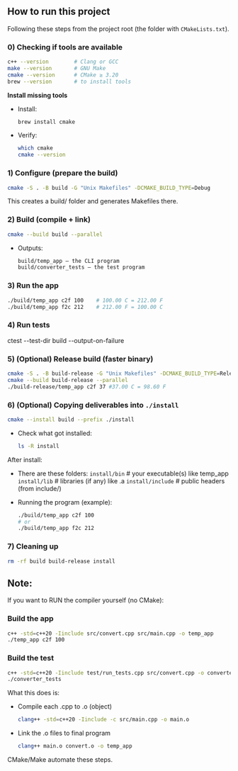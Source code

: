 ## How to run this project

Following these steps from the project root (the folder with `CMakeLists.txt`).

### 0) Checking if tools are available

```bash
c++ --version        # Clang or GCC
make --version       # GNU Make
cmake --version      # CMake ≥ 3.20
brew --version       # to install tools
```

**Install missing tools**

- Install:
    ```bash
    brew install cmake
    ```
- Verify:
    ```bash
    which cmake 
    cmake --version 
    ```
    
### 1) Configure (prepare the build)

```bash
cmake -S . -B build -G "Unix Makefiles" -DCMAKE_BUILD_TYPE=Debug
```
This creates a build/ folder and generates Makefiles there.

### 2) Build (compile + link)
```bash
cmake --build build --parallel
```

- Outputs:
    ```bash
    build/temp_app — the CLI program
    build/converter_tests — the test program
    ```
    
### 3) Run the app

```bash
./build/temp_app c2f 100    # 100.00 C = 212.00 F
./build/temp_app f2c 212    # 212.00 F = 100.00 C
```

### 4) Run tests

ctest --test-dir build --output-on-failure

### 5) (Optional) Release build (faster binary)

```bash
cmake -S . -B build-release -G "Unix Makefiles" -DCMAKE_BUILD_TYPE=Release
cmake --build build-release --parallel
./build-release/temp_app c2f 37 #37.00 C = 98.60 F
```

### 6) (Optional) Copying deliverables into `./install`

```bash
cmake --install build --prefix ./install
```

- Check what got installed:
    ```bash
    ls -R install
    ```

After install:
- There are these folders:
    `install/bin` # your executable(s) like temp_app
    `install/lib` # libraries (if any) like .a 
    `install/include` # public headers (from include/)
    
- Running the program (example):
    ```bash
    ./build/temp_app c2f 100
    # or
    ./build/temp_app f2c 212
    ```

### 7) Cleaning up

```bash
rm -rf build build-release install
```

## Note: 

If you want to RUN the compiler yourself (no CMake):

### Build the app
```bash
c++ -std=c++20 -Iinclude src/convert.cpp src/main.cpp -o temp_app
./temp_app c2f 100
```

### Build the test
```bash
c++ -std=c++20 -Iinclude test/run_tests.cpp src/convert.cpp -o converter_tests
./converter_tests
```

What this does is:
- Compile each .cpp to .o (object)
    ```bash
    clang++ -std=c++20 -Iinclude -c src/main.cpp -o main.o
    ```

- Link the .o files to final program
    ```bash
    clang++ main.o convert.o -o temp_app
    ```
    
CMake/Make automate these steps.
